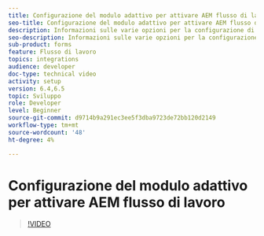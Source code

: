 ```yaml
---
title: Configurazione del modulo adattivo per attivare AEM flusso di lavoro
seo-title: Configurazione del modulo adattivo per attivare AEM flusso di lavoro
description: Informazioni sulle varie opzioni per la configurazione di Moduli adattivi per attivare AEM Flusso di lavoro
seo-description: Informazioni sulle varie opzioni per la configurazione di Moduli adattivi per attivare AEM Flusso di lavoro
sub-product: forms
feature: Flusso di lavoro
topics: integrations
audience: developer
doc-type: technical video
activity: setup
version: 6.4,6.5
topic: Sviluppo
role: Developer
level: Beginner
source-git-commit: d9714b9a291ec3ee5f3dba9723de72bb120d2149
workflow-type: tm+mt
source-wordcount: '48'
ht-degree: 4%

---
```



# Configurazione del modulo adattivo per attivare AEM flusso di lavoro


>[!VIDEO](https://video.tv.adobe.com/v/28316?quality=9&learn=on)

